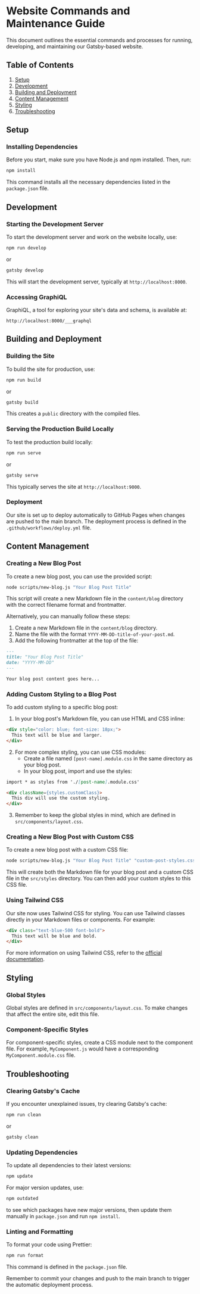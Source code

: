 # Website Commands and Maintenance Guide

This document outlines the essential commands and processes for running, developing, and maintaining our Gatsby-based website.

## Table of Contents
1. [Setup](#setup)
2. [Development](#development)
3. [Building and Deployment](#building-and-deployment)
4. [Content Management](#content-management)
5. [Styling](#styling)
6. [Troubleshooting](#troubleshooting)

## Setup

### Installing Dependencies
Before you start, make sure you have Node.js and npm installed. Then, run:


```bash
npm install
```

This command installs all the necessary dependencies listed in the `package.json` file.

## Development

### Starting the Development Server
To start the development server and work on the website locally, use:


```bash
npm run develop
```

or


```bash
gatsby develop
```

This will start the development server, typically at `http://localhost:8000`.

### Accessing GraphiQL
GraphiQL, a tool for exploring your site's data and schema, is available at:


```
http://localhost:8000/___graphql
```

## Building and Deployment

### Building the Site
To build the site for production, use:


```bash
npm run build
```

or


```bash
gatsby build
```

This creates a `public` directory with the compiled files.

### Serving the Production Build Locally
To test the production build locally:


```bash
npm run serve
```

or


```bash
gatsby serve
```

This typically serves the site at `http://localhost:9000`.

### Deployment
Our site is set up to deploy automatically to GitHub Pages when changes are pushed to the main branch. The deployment process is defined in the `.github/workflows/deploy.yml` file.

## Content Management

### Creating a New Blog Post
To create a new blog post, you can use the provided script:


```bash
node scripts/new-blog.js "Your Blog Post Title"
```

This script will create a new Markdown file in the `content/blog` directory with the correct filename format and frontmatter.

Alternatively, you can manually follow these steps:

1. Create a new Markdown file in the `content/blog` directory.
2. Name the file with the format `YYYY-MM-DD-title-of-your-post.md`.
3. Add the following frontmatter at the top of the file:


```markdown
---
title: "Your Blog Post Title"
date: "YYYY-MM-DD"
---

Your blog post content goes here...
```

### Adding Custom Styling to a Blog Post
To add custom styling to a specific blog post:

1. In your blog post's Markdown file, you can use HTML and CSS inline:


```html
<div style="color: blue; font-size: 18px;">
  This text will be blue and larger.
</div>
```

2. For more complex styling, you can use CSS modules:
   - Create a file named `[post-name].module.css` in the same directory as your blog post.
   - In your blog post, import and use the styles:


```markdown
import * as styles from './[post-name].module.css'

<div className={styles.customClass}>
  This div will use the custom styling.
</div>
```

3. Remember to keep the global styles in mind, which are defined in `src/components/layout.css`.

### Creating a New Blog Post with Custom CSS
To create a new blog post with a custom CSS file:

```bash
node scripts/new-blog.js "Your Blog Post Title" "custom-post-styles.css"
```

This will create both the Markdown file for your blog post and a custom CSS file in the `src/styles` directory. You can then add your custom styles to this CSS file.

### Using Tailwind CSS
Our site now uses Tailwind CSS for styling. You can use Tailwind classes directly in your Markdown files or components. For example:

```html
<div class="text-blue-500 font-bold">
  This text will be blue and bold.
</div>
```

For more information on using Tailwind CSS, refer to the [official documentation](https://tailwindcss.com/docs).

## Styling

### Global Styles
Global styles are defined in `src/components/layout.css`. To make changes that affect the entire site, edit this file.

### Component-Specific Styles
For component-specific styles, create a CSS module next to the component file. For example, `MyComponent.js` would have a corresponding `MyComponent.module.css` file.

## Troubleshooting

### Clearing Gatsby's Cache
If you encounter unexplained issues, try clearing Gatsby's cache:


```bash
npm run clean
```

or


```bash
gatsby clean
```

### Updating Dependencies
To update all dependencies to their latest versions:


```bash
npm update
```

For major version updates, use:


```bash
npm outdated
```

to see which packages have new major versions, then update them manually in `package.json` and run `npm install`.

### Linting and Formatting
To format your code using Prettier:


```bash
npm run format
```

This command is defined in the `package.json` file.

Remember to commit your changes and push to the main branch to trigger the automatic deployment process.

